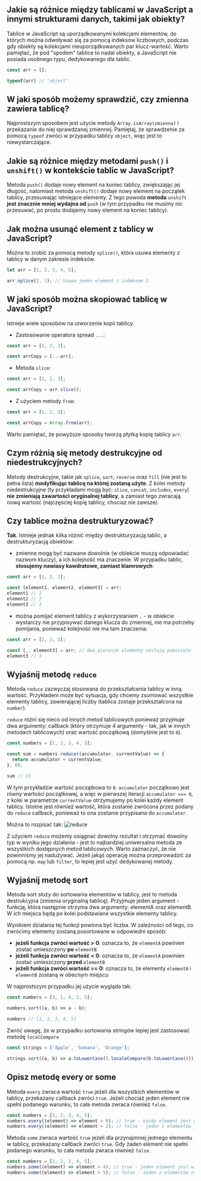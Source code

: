 ## Jakie są różnice między tablicami w JavaScript a innymi strukturami danych, takimi jak obiekty?
Tablice w JavaScript są uporządkowanymi kolekcjami elementów, do których można odwoływać się za pomocą indeksów liczbowych, podczas gdy obiekty są kolekcjami 
nieuporządkowanych par klucz-wartość. Warto pamiętać, że pod "spodem" tablice to nadal obiekty, a JavaScript nie posiada osobnego typu, dedykowanego dla tablic.

```javascript
const arr = [];

typeof(arr) // "object"
```

## W jaki sposób możemy sprawdzić, czy zmienna zawiera tablicę?
Najprostszym sposobem jest użycie metody `Array.isArray(zmienna)` i przekazanie do niej sprawdzanej zmiennej. Pamiętaj, że sprawdzenie za pomocą `typeof` zwróci w przypadku tablicy
`object`, więc jest to niewystarczające.

## Jakie są różnice między metodami `push()` i `unshift()` w kontekście tablic w JavaScript?
Metoda `push()` dodaje nowy element na koniec tablicy, zwiększając jej długość, natomiast metoda `unshift()` 
dodaje nowy element na początek tablicy, przesuwając istniejące elementy. Z tego powoda **metoda** `unshift` **jest znacznie mniej wydajna od** `push` (w tym przypadku nie musimy nic przesuwać, 
po prostu dodajemy nowy element na koniec tablicy). 

## Jak można usunąć element z tablicy w JavaScript?
Można to zrobić za pomocą metody `splice()`, która usuwa elementy z tablicy w danym zakresie indeksów.

```javascript
let arr = [1, 2, 3, 4, 5];

arr.splice(2, 1); // Usuwa jeden element z indeksem 2
```

## W jaki sposób można skopiować tablicę w JavaScript?

Istnieje wiele sposobów na utworzenie kopii tablicy.
- Zastosowanie operatora spread `...`:
```javascript
const arr = [1, 2, 3];

const arrCopy = [...arr];
```
- Metoda `slice`:
```javascript
const arr = [1, 2, 3];

const arrCopy = arr.slice();
```
- Z użyciem metody `from`:
```javascript
const arr = [1, 2, 3];

const arrCopy = Array.from(arr);
```

Warto pamiętać, że powyższe sposoby tworzą płytką kopię tablicy `arr`.

## Czym różnią się metody destrukcyjne od niedestrukcyjnych?
Metody destrukcyjne, takie jak `splice`, `sort`, `reverse` oraz `fill` (nie jest to pełna lista) **modyfikując tablicę na której zostaną użyte**. 
Z kolei metody niedestrukcyjne (ty przykładami mogą być: `slice`, `concat`, `includes`, `every`) **nie zmieniają zawartości oryginalnej tablicy**, a zamiast tego zwracają
nową wartość (najczęściej kopię tablicy, chociaż nie zawsze).

## Czy tablice można destrukturyzować?
**Tak**. Istnieje jednak kilka różnić między destrukturyzacją tablic, a destrukturyzacją obiektów:

- zmienne mogą być nazwane dowolnie (w obiekcie muszą odpowiadać nazwom kluczy), a ich kolejność ma znaczenie. W przypadku tablic, **stosujemy nawiasy
  kawdratowe, zamiast klamrowych**:
```javascript
const arr = [1, 2, 3];

const [element1, element2, element3] = arr;
element1 // 1
element2 // 2
element3 // 3
```
- można pomijać element tablicy z wykorzystaniem `,` - w obiekcie wystarczy nie przypisywać danego klucza do zmiennej, nie ma potrzeby pomijania, ponieważ kolejność nie ma tam znaczenia:
```javascript
const arr = [1, 2, 3];

const [,, element3] = arr; // dwa pierwsze elementy zostają pominięte
element3 // 3
```

## Wyjaśnij metodę `reduce`
Metoda `reduce` zazwyczaj stosowana do przekształcenia tablicy w inną wartość. Przykładem może być sytuacja, gdy chcemy zsumować wszystkie elementy tablicy, zawierającej liczby (tablica
zostaje przekształcona na `number`).

`reduce` różni się nieco od innych metod tablicowych ponieważ przyjmuje dwa argumenty: callback (który otrzymuje 4 argumenty - tak, jak w innych
metodach tablicowych) oraz wartość początkową (domyślnie jest to `0`).

```javascript
const numbers = [1, 2, 3, 4, 5];

const sum = numbers.reduce((accumulator, currentValue) => {
  return accumulator + currentValue;
}, 0);

sum // 15
```

W tym przykładzie wartość początkowa to `0`. `accumulator` początkowo jest równy wartości początkowej, a więc w pierwszej iteracji `accumulator === 0`, z kolei w parametrze
`currentValue` otrzymujemy po kolei każdy element tablicy. Istotne jest również wartość, która zostanie zwrócona przez podany do `reduce` callback, ponieważ to ona zostanie 
przypisana do `accumulator`. 

Można to rozpisać tak:
![reduce](https://github.com/Centmsn/tech-check-questions/assets/65851661/44a74132-9e8f-4d08-b37f-398218540700)

Z użyciem `reduce` możemy osiągnać dowolny rezultat i otrzymać dowolny typ w wyniku jego działania - jest to najbardziej uniwersalna metoda ze wszystkich dostępnych metod tablicowych. 
Warto zaznaczyć, że nie powinniśmy jej nadużywać. Jeżeli jakąś operację można przeprowadzić za pomocą np. `map` lub `filter`, to lepiej jest użyć dedykowanej metody.

## Wyjaśnij metodę sort
Metoda sort służy do sortowania elementów w tablicy, jest to metoda destrukcyjna (zmienia oryginalną tablicę). Przyjmuje jeden argument - funkcję, która następnie otrzyma dwa argumenty:
elementA oraz elementB. W ich miejsca będą po kolei podstawiane wszystkie elementy tablicy.

Wynikiem działania tej funkcji powinna być liczba. W zależności od tego, co zwrócimy elementy zostaną posortowane w odpowiedni sposób:

- **jeżeli funkcja zwróci wartość > 0**: oznacza to, że `elementA` powinien zostać umieszczony **po** `elementB`
- **jeżeli funkcja zwróci wartość < 0**: oznacza to, że `elementA` powinien zostać umieszczony **przed** `elementB`
- **jeżeli funkcja zwróci wartość == 0**: oznacza to, że elementy `elementA` i `elementB` zostaną w obecnym miejscu

W najprostszym przypadku jej użycie wygląda tak:
```javascript
const numbers = [3, 1, 4, 2, 5];

numbers.sort((a, b) => a - b);

numbers // [1, 2, 3, 4, 5]
```

Zwróć uwagę, że w przypadku sortowania stringów lepiej jest zastosować metodę `localCompare`
```javascript
const strings = ['Apple', 'banana', 'Orange'];

strings.sort((a, b) => a.toLowerCase().localeCompare(b.toLowerCase()));
```

## Opisz metodę every or some
Metoda `every` zwraca wartość `true` jeżeli dla wszystkich elementów w tablicy, przekazany callback zwróci `true`. Jeżeli chociaż jeden element nie spełni podanego warunku, to cała
metoda zwraca również `false`.
```javascript
const numbers = [1, 2, 3, 4, 5];
numbers.every((element) => element > 0); // true - każdy element jest większy od 0
numbers.every((element) => element > 2); // false - jeden z elementów jest mniejszy od 2
```

Metoda `some` zwraca wartość `true` jeżeli dla przynajmniej jednego elementu w tablicy, przekazany callback zwróci `true`. Gdy żaden element nie spełni podanego warunku, to cała
metoda zwraca również `false`.
```javascript
const numbers = [1, 2, 3, 4, 5];
numbers.some((element) => element > 4); // true - jeden element jest większy od 4
numbers.some((element) => element > 5); // false - żaden z elementów nie jest większy od 5
```
